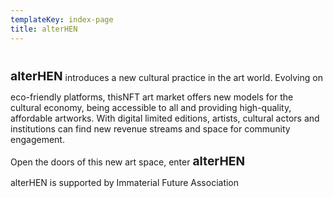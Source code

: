 ```yaml
---
templateKey: index-page
title: alterHEN
---
```

<h1 class="logo-text" style="font-size: 1.2rem; font-weight: bold; display: inline-block">alter<span>HEN</span></h1> introduces a new cultural practice in the art world. 
Evolving on eco-friendly platforms, thisNFT art market offers new models for the cultural economy, being accessible to all and providing high-quality, affordable artworks. With digital limited editions, artists, cultural actors and institutions can find new revenue streams and space for community engagement.

Open the doors of this new art space, enter <span class="logo-text" style="font-size: 1.2rem; font-weight: bold;">alter<span>HEN</span></span>

alterHEN is supported by Immaterial Future Association
